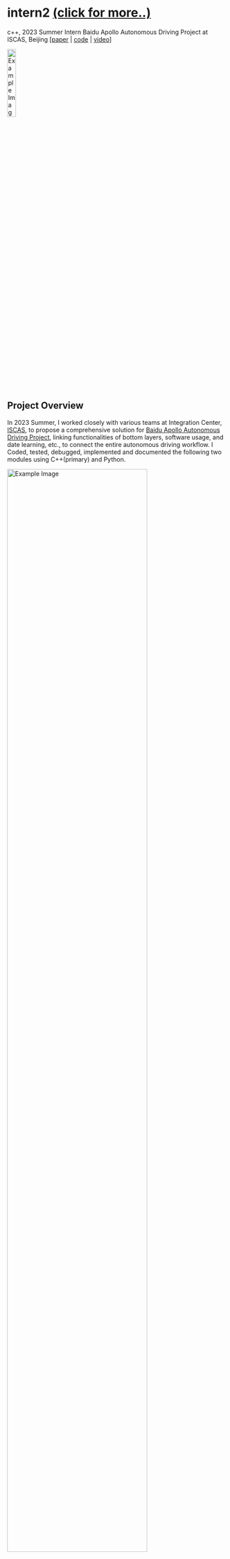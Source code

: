 # intern2 [(click for more..)](https://yanhao5103233729.github.io/edu/)
c++, 2023 Summer Intern Baidu Apollo Autonomous Driving Project at ISCAS, Beijing [[paper](https://drive.google.com/file/d/1QpBO1KFtsDsGNAb7DDbin5JoYx22LSGF/view/) | [code](https://github.com/yanhao5103233729/intern2/) | [video](https://youtu.be/3sck9b50zp4/)]

<img src="./img/iscas.png" alt="Example Image" width="20%">


## Project Overview
In 2023 Summer, I worked closely with various teams at Integration Center, [ISCAS](https://youtu.be/3sck9b50zp4/), to propose a comprehensive solution for [Baidu Apollo Autonomous Driving Project](https://github.com/ApolloAuto/apollo), linking functionalities of bottom layers, software usage, and date learning, etc., to connect the entire autonomous driving workflow. I Coded, tested, debugged, implemented and documented the following two modules using C++(primary) and Python.

<img src="./img/flowchart.png" alt="Example Image" width="80%">

For HDMap, its primary goal is to implement an efficient algorithm by utilizing protobuf to read high-precision maps in Opendrive format, build up KDTree storing map data, implement the functionality of finding the road and subsequent nodes based on the entered starting point coordinates, lastly visualize results via PCL, Qt, Vtk, OpenCV.

For Routing, its primary goal is to deploy the two methods of visualizing the system’s expected routing functions, by utilizing Apollo’s built-in tools of Dreamview (Apollo6.0) and OSM (Apollo3.0).

## HDMap Task Breakdown
**Goal**: To read high-precision map data and implement a path planning algorithm.

**Tasks**:
1. **Map Parsing**: Utilize protobuf for reading map files.
2. **Data Structuring**: Design data structures to store map data post-parsing and construct kd-trees.
3. **Map Visualization**: Attempt to display maps using graphical libraries.
4. **Route Identification**: Identify roads and subsequent path points based on input coordinates.

## HDMap Installation

### Prerequisites
- C++(primary) and Python environments
- [Ubuntu 20.04](https://www.releases.ubuntu.com/20.04/)
- [Protobuf library](https://github.com/protocolbuffers/protobuf/)

### Usage
1. Open the folder - hdmap
2. Compile the C program: ```g++ -o read_basemap read_basemap.cc```
3. Run the compiled executable: ```./read_basemap```
4. Follow the on-screen instructions for map parsing, data structuring, map visualization, and route identification.

### Outcomes
<img src="./img/outcomes1.png" alt="Example Image" width="50%">
<img src="./img/outcomes2.png" alt="Example Image" width="50%">
<img src="./img/outcomes3.png" alt="Example Image" width="50%">
<img src="./img/outcomes4.png" alt="Example Image" width="50%">

## Routing Installation

### Prerequisites
- Install NVIDIA GPU Driver, Docker Engine, NVIDIA Container Toolkit.
- Download Apollo 6.0 source code, pull the image, and compile.

### Usage (Option1: Dreamview)
1. Open the folder - routing
2. Run the Dreamview command: ```./scripts/bootstrap.sh start``` and access the initialization interface at [http://localhost:8888/](http://localhost:8888/). Note: Check if the CPU supports FMA and AVX, as Dreamview won't start otherwise. The browser must support WebGL for simulation interface animations. The GPU does not necessarily have to be NVIDIA but should be compatible.
3. Running the Recorder File: select “Mkz Standard Debug” as the driving mode, select “Lincoln2017MKZLGSVL” as the vehicle type, select “Sunnyvale with Two Offices” as the map. Then start Dreamview and run the following commands:
```
[shaw@in-dev-docker:/apollo]$ ./scripts/bootstrap.sh start
```
```
Dreamview is running at http://localhost:8888
```
```
[shaw@in-dev-docker:/apollo]$ cyber_recorder play -f docs/demo_guide/demo_3.5.record -l
```
4. Executing Path Planning: restart Dreamview and select “Sunnyvale Big Loop” as the map, enable the “Planning” and “Routing” modules and choose the “Route: Reverse Early Change Lane” option. If the road output shows the vehicle's planned trajectory and it moves forward, it indicates successful project build and run.

### Outcomes
<img src="./img/outcomes5.png" alt="Example Image" width="100%">
<img src="./img/outcomes6.png" alt="Example Image" width="100%">

### Usage (Option2: OSM Pathfinding)
The above experiment uses Dreamview for visual path planning demonstration. Below is a guide using OSM (openstreetmap) for visualization.

For running the project demo, visit [https://daohu527.github.io](https://daohu527.github.io/). To create your maps, follow the instructions below:

Step1: Export a map from OSM in OSM format and view it in a browser. Official website: [https://www.openstreetmap.org/export#map=15/22.5163/113.9380](https://www.openstreetmap.org/export#map=15/22.5163/113.9380/)

Step2: In the project's tools directory, convert the OSM map into a Graph format used by the project.

Debugging Tools
In the routing/tools directory, the following functionalities are implemented:
- routing_cast.cc: Timely sends routing response.
- routing_dump.cc: Saves routing requests.
- routing_tester.cc: Timely sends routing request.

1. Open the folder - routing
2. Clone the osm-pathfinding repository and start an HTTP server in the osm-pathfinding folder, access the osm.html page in a web browser.
```
git clone https://github.com/daohu527/osm-pathfinding.git
```
```
cd osm-pathfinding
```
```
python -m SimpleHTTPServer
```
Note: Use Mapbox & OpenStreetMap for designing and publishing maps; leaflet is used for interactive map markers, and Bootstrap for responsive front-end design. OSM data can be looked up using specific URLs for polygons, nodes, and multipolygons in the OSM database.

## Outcomes
<img src="./img/outcomes7.gif" alt="Example Image" width="100%">

Click to see [video](https://youtu.be/3sck9b50zp4).

## Contributing
To contribute to this project:
1. Fork the repository.
2. Create a new branch for your features or fixes.
3. Commit your changes.
4. Push to your branch.
5. Create a pull request.

More details on contributions can be found in the GitHub guide on [creating a pull request](https://docs.github.com/en/github/collaborating-with-issues-and-pull-requests/creating-a-pull-request).

## License
This project is licensed under the [MIT License](LICENSE.md) - see the LICENSE file for details.
